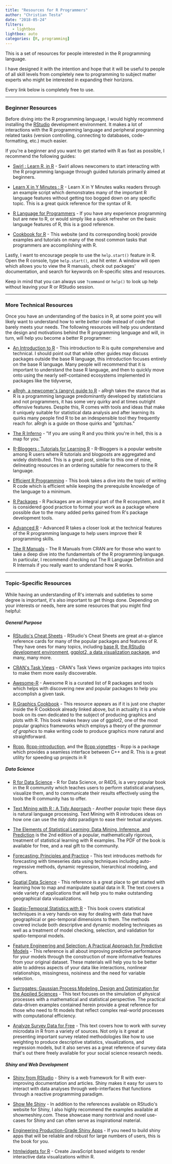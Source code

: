```yaml
---
title: "Resources for R Programmers"
author: "Christian Testa"
date: "2018-05-24"
filters:
   - lightbox
lightbox: auto
categories: [R, programming]
---
```


This is a set of resources for people interested in the R programming language. 

I have designed it with the intention and hope that it will be useful to people
of all skill levels from completely new to programming to subject matter
experts who might be interested in expanding their horizons. 

Every link below is completely free to use.
<!--more-->

---

### Beginner Resources

Before diving into the R programming language, I would highly recommend
installing the [RStudio](https://www.rstudio.com/) development environment.
It makes a lot of interactions with the R programming language and peripheral
programming related tasks (version controlling, connecting to databases, code-formatting, etc.) much easier.

If you're a beginner and you want to get started with R as fast as possible, 
I recommend the following guides: 

- [Swirl : Learn R, in R](http://swirlstats.com/) - Swirl allows newcomers to
  start interacting with the R programming language through guided tutorials 
  primarily aimed at beginners.

- [Learn X in Y Minutes : R](https://learnxinyminutes.com/docs/r/) - Learn X
  in Y Minutes walks readers through an example script which demonstrates
  many of the important R language features without getting too bogged down
  on any specific topic. This is a great quick reference for the syntax of R.

- [R Language for Programmers](https://www.johndcook.com/blog/r_language_for_programmers/) - If you have any experience programming but are new to R, or would simply like a quick refresher on the basic language features of R, this is a good reference.

- [Cookbook for R](http://www.cookbook-r.com/) - This website (and its corresponding book) provide examples and tutorials on many of the most common tasks that programmers are accomplishing with R.  

Lastly, I want to encourage people to use the `help.start()` feature in R.
Open the R console, type `help.start()`, and hit enter. A window will open
which allows you to view the R manuals, check out packages' documentation, 
and search for keywords on R-specific sites and resources.

Keep in mind that you can always use `?command` or `help()` to look up help
without leaving your R or RStudio session.

---

### More Technical Resources

Once you have an understanding of the basics in R, at some point you 
will likely want to understand how to write *better* code instead of 
code that barely meets your needs. The following resources 
will help you understand the design and motivations behind the R programming
language and will, in turn, will help you become a better R programmer:

- [An Introduction to R](https://cran.r-project.org/doc/manuals/R-intro.pdf) - This introduction to R is quite comprehensive and technical. I should 
point out that while other guides may discuss packages outside the base R language, this introduction focuses entirely on the base R language. Many people will recommend that it is important to understand the base R language, and then to quickly move onto using the nearly self-contained ecosystems 
implemented in packages like the tidyverse, 

- [aRrgh, a newcomer's (angry) guide to R](http://arrgh.tim-smith.us/) -
  aRrgh takes the stance that as R is a programming language predominantly
  developed by statisticians and not programmers, it has some very quirky and
  at times outright offensive features. Despite this, R comes with tools and
  ideas that make it uniquely suitable for statistical data analysis and
  after learning its quirks many people find R to be an indespensible tool
  they frequently reach for. aRrgh is a guide on those quirks and "gotchas."

- [The R
  Inferno](http://www.burns-stat.com/pages/Tutor/R_inferno.pdf) - "If you are
using R and you think you're in hell, this is a map for you."

- [R-Bloggers : Tutorials for Learning
  R](https://www.r-bloggers.com/how-to-learn-r-2/) - R-Bloggers is a popular
website among R users where R tutorials and blogposts are aggregated and
widely distributed. This is a great post, similar to this one of mine, delineating resources in an ordering suitable for newcomers to the R language.

- [Efficient R Programming](https://csgillespie.github.io/efficientR/index.html) - This book takes a dive into the topic of writing R code which is efficient while keeping the prerequisite knowledge of the language to a minimum.

- [R Packages](http://r-pkgs.had.co.nz/intro.html) - R Packages are an 
integral part of the R ecosystem, and it is considered good practice to
format your work as a package where possible due to the many added perks
gained from R's package development tools. 

- [Advanced R](http://adv-r.had.co.nz/) - Advanced R takes a closer look at
the technical features of the R programming language to help users improve
their R programming skills. 

- [The R Manuals](https://cran.r-project.org/) - The R Manuals from CRAN are
  for those who want to take a deep dive into the fundamentals of the R
  programming language. In particular, I recommend checking out The R Language
  Definition and R Internals if you really want to understand how R works.

--- 

### Topic-Specific Resources

While having an understanding of R's internals and subtleties to some degree 
is important, it's also important to get things done. Depending on your
interests or needs, here are some resources that you might find helpful:

##### General Purpose

- [RStudio's Cheat Sheets](https://www.rstudio.com/resources/cheatsheets/) -
RStudio's Cheat Sheets are great at-a-glance reference cards for many of the
popular packages and features of R. They have ones for many topics, 
including 
[base R](http://github.com/rstudio/cheatsheets/raw/master/base-r.pdf),
[the RStudio development environment](https://github.com/rstudio/cheatsheets/raw/master/rstudio-ide.pdf), 
[ggplot2, a data visualization package](https://github.com/rstudio/cheatsheets/raw/master/data-visualization-2.1.pdf), 
and many, many more.

- [CRAN's Task Views](https://cran.r-project.org/web/views/) - CRAN's Task Views organize packages into topics to make them more easily discoverable.

- [Awesome-R](https://awesome-r.com/) - Awesome R is a curated list of R
  packages and tools which helps with discovering new and popular packages to
  help you accomplish a given task.

- [R Graphics Cookbook](http://www.cookbook-r.com/Graphs/) - This resource
  appears as if it is just one chapter inside the R Cookbook already linked
  above, but in actuality it is a whole book on its own dedicated to the
  subject of producing graphics and plots with R. This book makes heavy use of
  ggplot2, one of the most popular graphics frameworks which employs a theory
  of the *grammar of graphics* to make writing code to produce graphics more
  natural and straightforward.

- [Rcpp](http://www.rcpp.org/), [Rcpp-introduction](http://dirk.eddelbuettel.com/code/rcpp/Rcpp-introduction.pdf), and the [Rcpp vignettes](https://cran.r-project.org/web/packages/Rcpp/vignettes/) - Rcpp is a package which provides a seamless interface between C++ and R. This is a great utility for speeding up projects in R

##### Data Science

- [R for Data Science](http://r4ds.had.co.nz/) - R for Data Science, or R4DS, is a very popular book in the R community which teaches users to perform statistical analyses, visualize them, and to communicate their results effectively using the tools the R community has to offer.

- [Text Mining with R : A Tidy Approach](https://www.tidytextmining.com/) - Another popular topic these days is natural language processing. Text Mining with R introduces ideas on how one can use the *tidy data* paradigm to ease their textual analyses. 

- [The Elements of Statistical Learning: Data Mining, Inference, and Prediction](https://web.stanford.edu/~hastie/ElemStatLearn/) is the 2nd edition of a popular, mathematically rigorous, treatment of statistical learning with R examples. The PDF of the book is available for free, and a real gift to the community. 

- [Forecasting: Principles and Practice](https://otexts.com/fpp2/) - This text introduces methods for 
forecasting with timeseries data using techniques including auto-regressive methods, dynamic regression,
hierarchical modeling, and others. 

- [Spatial Data Science](https://www.r-spatial.org/book/) - This reference is a great place to 
get started with learning how to map and manipulate spatial data in R. The text covers a wide 
variety of applications that will help you to make outstanding geographical data visualizations.

- [Spatio-Temporal Statistics with R](https://spacetimewithr.org/) - This book covers statistical 
techniques in a very hands-on way for dealing with data that have geographical or geo-temporal 
dimensions to them. The methods covered include both descriptive and dynamic modeling techniques
as well as a treatment of model checking, selection, and validation for spatio-temporal models.

- [Feature Engineering and Selection: A Practical Approach for Predictive Models](https://bookdown.org/max/FES/) - This reference is all about improving predictive performance for your models through 
the construction of more informative features from your original dataset. These materials 
will help you to be better able to address aspects of your data like interactions, nonlinear
relationships, missingness, noisiness and the need for variable selection.

- [Surrogates: Gaussian Process Modeling, Design and Optimization for the Applied Sciences](https://bookdown.org/rbg/surrogates/) - This text focuses on the simulation of physical processes with a 
mathematical and statistical perspective. The practical data-driven examples contained herein 
provide a great reference for those who need to fit models that reflect complex real-world processes
with computational efficiency.

- [Analyze Survey Data for Free](http://asdfree.com/) - This text covers how to work with 
survey microdata in R from a variety of sources. Not only is it great at presenting 
important survey related methodologies like how to use weighting to produce descriptive 
statistics, visualizations, and regression models, but it also serves as a great reference 
of survey data that's out there freely available for your social science research needs.


##### Shiny and Web Development

- [Shiny from RStudio](https://shiny.rstudio.com/) - Shiny is a web framework for R with ever-improving documentation and articles. Shiny makes it easy 
for users to interact with data analyses through web-interfaces that functions
through a reactive programming paradigm. 

- [Show Me Shiny](http://www.showmeshiny.com/) - In addition to the references available on RStudio's website for Shiny, I also highly recommend the examples available at showmeshiny.com. These showcase many nontrivial and novel use-cases for Shiny and can often serve as inspirational material.

- [Engineering Production-Grade Shiny Apps](https://engineering-shiny.org/) -
  If you need to build shiny apps that will be reliable and robust for large
  numbers of users, this is the book for you. 

- [htmlwidgets for R](http://www.htmlwidgets.org/) - Create JavaScript based
widgets to render interactive data visualizations within R.


